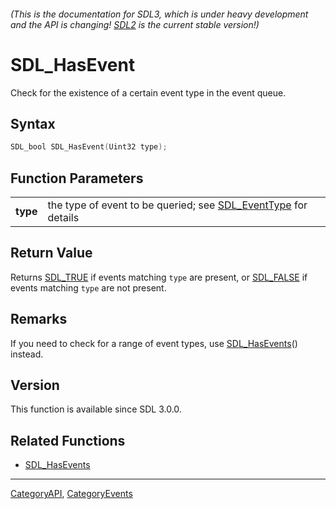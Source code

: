 ###### (This is the documentation for SDL3, which is under heavy development and the API is changing! [SDL2](https://wiki.libsdl.org/SDL2/) is the current stable version!)
# SDL_HasEvent

Check for the existence of a certain event type in the event queue.

## Syntax

```c
SDL_bool SDL_HasEvent(Uint32 type);

```

## Function Parameters

|              |                                                                                 |
| ------------ | ------------------------------------------------------------------------------- |
| **type**     | the type of event to be queried; see [SDL_EventType](SDL_EventType) for details |

## Return Value

Returns [SDL_TRUE](SDL_TRUE) if events matching `type` are present, or
[SDL_FALSE](SDL_FALSE) if events matching `type` are not present.

## Remarks

If you need to check for a range of event types, use
[SDL_HasEvents](SDL_HasEvents)() instead.

## Version

This function is available since SDL 3.0.0.

## Related Functions

* [SDL_HasEvents](SDL_HasEvents)

----
[CategoryAPI](CategoryAPI), [CategoryEvents](CategoryEvents)


